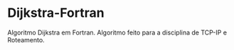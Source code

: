 Dijkstra-Fortran
================

Algoritmo Dijkstra em Fortran. Algoritmo feito para a disciplina de TCP-IP e Roteamento.


